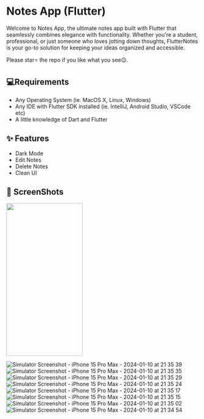 # Notes App (Flutter)

Welcome to Notes App, the ultimate notes app built with Flutter that seamlessly combines elegance with functionality. Whether you're a student, professional, or just someone who loves jotting down thoughts, FlutterNotes is your go-to solution for keeping your ideas organized and accessible.

Please star⭐ the repo if you like what you see😉.

## 💻Requirements

- Any Operating System (ie. MacOS X, Linux, Windows)
- Any IDE with Flutter SDK installed (ie. IntelliJ, Android Studio, VSCode etc)
- A little knowledge of Dart and Flutter

## ✨ Features

- Dark Mode
- Edit Notes
- Delete Notes
- Clean UI

## 📸 ScreenShots


<img src="[https://camo.githubusercontent.com/..." data-canonical-src="https://gyazo.com/eb5c5741b6a9a16c692170a41a49c858.png](https://github.com/AnupamSrivastava003/Notes-Flutter/assets/125076213/7d588835-bb2f-42ff-ac93-caa17ed07512)" width="200" height="400" />


![Simulator Screenshot - iPhone 15 Pro Max - 2024-01-10 at 21 35 39](https://github.com/AnupamSrivastava003/Notes-Flutter/assets/125076213/e7991609-ed55-4d01-852b-e5244a94d8cc)
![Simulator Screenshot - iPhone 15 Pro Max - 2024-01-10 at 21 35 35](https://github.com/AnupamSrivastava003/Notes-Flutter/assets/125076213/5110728e-fa09-4368-8356-28c0c087d38b) 
![Simulator Screenshot - iPhone 15 Pro Max - 2024-01-10 at 21 35 29](https://github.com/AnupamSrivastava003/Notes-Flutter/assets/125076213/e09be8b2-ae20-48d8-9828-7444d4143a57) 
![Simulator Screenshot - iPhone 15 Pro Max - 2024-01-10 at 21 35 24](https://github.com/AnupamSrivastava003/Notes-Flutter/assets/125076213/2dba9065-4e0a-4d3e-8ad3-000606b16236)  
![Simulator Screenshot - iPhone 15 Pro Max - 2024-01-10 at 21 35 17](https://github.com/AnupamSrivastava003/Notes-Flutter/assets/125076213/b3dfa16a-7e24-442e-9af6-9c35f3514cec)
![Simulator Screenshot - iPhone 15 Pro Max - 2024-01-10 at 21 35 15](https://github.com/AnupamSrivastava003/Notes-Flutter/assets/125076213/8770f6fd-2ba9-4e6e-b64d-9fe8323bb2ed)
![Simulator Screenshot - iPhone 15 Pro Max - 2024-01-10 at 21 35 02](https://github.com/AnupamSrivastava003/Notes-Flutter/assets/125076213/5f402804-2d0b-4b2b-8f08-20c66b7ddfce) 
![Simulator Screenshot - iPhone 15 Pro Max - 2024-01-10 at 21 34 54](https://github.com/AnupamSrivastava003/Notes-Flutter/assets/125076213/c1f7ca18-0c2a-4a0c-8ebe-9906e58959ca) 
